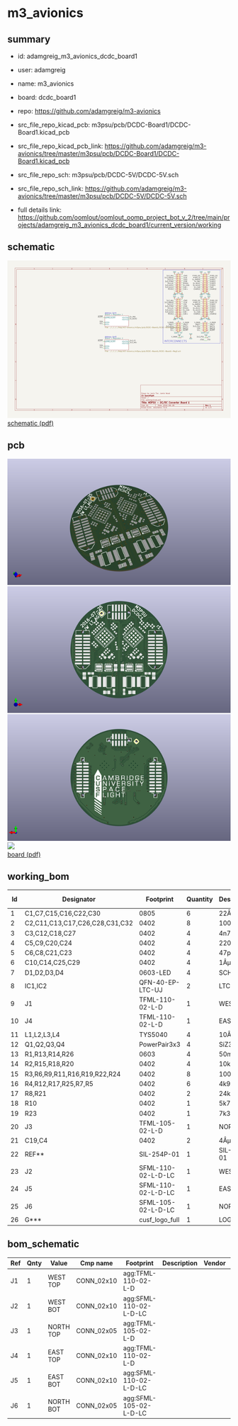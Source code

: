 # m3_avionics
 
## summary 
* id: adamgreig_m3_avionics_dcdc_board1
* user: adamgreig
* name: m3_avionics
* board: dcdc_board1
* repo: https://github.com/adamgreig/m3-avionics
* src_file_repo_kicad_pcb: m3psu/pcb/DCDC-Board1/DCDC-Board1.kicad_pcb
* src_file_repo_kicad_pcb_link: https://github.com/adamgreig/m3-avionics/tree/master/m3psu/pcb/DCDC-Board1/DCDC-Board1.kicad_pcb


* src_file_repo_sch: m3psu/pcb/DCDC-5V/DCDC-5V.sch
* src_file_repo_sch_link: https://github.com/adamgreig/m3-avionics/tree/master/m3psu/pcb/DCDC-5V/DCDC-5V.sch
* full details link: https://github.com/oomlout/oomlout_oomp_project_bot_v_2/tree/main/projects/adamgreig_m3_avionics_dcdc_board1/current_version/working  

## schematic  
![](working_schematic_600.png)  
[schematic (pdf)](working_schematic.pdf) 






















## pcb  
![](working_3d_600.png) 
![](working_3d_front_600.png)  
![](working_3d_back_600.png)  
![](working_600.png)  
[board (pdf)](working.pdf)  

## working_bom
| Id | Designator | Footprint | Quantity | Designation | Supplier and ref |  | None | 
| --- | --- | --- | --- | --- | --- | --- | --- | 
| 1 | C1,C7,C15,C16,C22,C30 | 0805 | 6 | 22Âµ |  |  | [''] | 
| 2 | C2,C11,C13,C17,C26,C28,C31,C32 | 0402 | 8 | 100n |  |  | [''] | 
| 3 | C3,C12,C18,C27 | 0402 | 4 | 4n7 |  |  | [''] | 
| 4 | C5,C9,C20,C24 | 0402 | 4 | 220p |  |  | [''] | 
| 5 | C6,C8,C21,C23 | 0402 | 4 | 47p |  |  | [''] | 
| 6 | C10,C14,C25,C29 | 0402 | 4 | 1Âµ |  |  | [''] | 
| 7 | D1,D2,D3,D4 | 0603-LED | 4 | SCHOTTKY |  |  | [''] | 
| 8 | IC1,IC2 | QFN-40-EP-LTC-UJ | 2 | LTC3887 |  |  | [''] | 
| 9 | J1 | TFML-110-02-L-D | 1 | WEST TOP |  |  | [''] | 
| 10 | J4 | TFML-110-02-L-D | 1 | EAST TOP |  |  | [''] | 
| 11 | L1,L2,L3,L4 | TYS5040 | 4 | 10Âµ |  |  | [''] | 
| 12 | Q1,Q2,Q3,Q4 | PowerPair3x3 | 4 | SiZ340DT |  |  | [''] | 
| 13 | R1,R13,R14,R26 | 0603 | 4 | 50m |  |  | [''] | 
| 14 | R2,R15,R18,R20 | 0402 | 4 | 10k |  |  | [''] | 
| 15 | R3,R6,R9,R11,R16,R19,R22,R24 | 0402 | 8 | 100 |  |  | [''] | 
| 16 | R4,R12,R17,R25,R7,R5 | 0402 | 6 | 4k99 |  |  | [''] | 
| 17 | R8,R21 | 0402 | 2 | 24k9 |  |  | [''] | 
| 18 | R10 | 0402 | 1 | 5k76 |  |  | [''] | 
| 19 | R23 | 0402 | 1 | 7k32 |  |  | [''] | 
| 20 | J3 | TFML-105-02-L-D | 1 | NORTH TOP |  |  | [''] | 
| 21 | C19,C4 | 0402 | 2 | 4Âµ7 |  |  | [''] | 
| 22 | REF** | SIL-254P-01 | 1 | SIL-254P-01 |  |  | [''] | 
| 23 | J2 | SFML-110-02-L-D-LC | 1 | WEST BOT |  |  | [''] | 
| 24 | J5 | SFML-110-02-L-D-LC | 1 | EAST BOT |  |  | [''] | 
| 25 | J6 | SFML-105-02-L-D-LC | 1 | NORTH BOT |  |  | [''] | 
| 26 | G*** | cusf_logo_full | 1 | LOGO |  |  | [''] | 


## bom_schematic
| Ref | Qnty | Value | Cmp name | Footprint | Description | Vendor | DNP | 
| --- | --- | --- | --- | --- | --- | --- | --- | 
| J1 | 1 | WEST TOP | CONN_02x10 | agg:TFML-110-02-L-D |  |  |  | 
| J2 | 1 | WEST BOT | CONN_02x10 | agg:SFML-110-02-L-D-LC |  |  |  | 
| J3 | 1 | NORTH TOP | CONN_02x05 | agg:TFML-105-02-L-D |  |  |  | 
| J4 | 1 | EAST TOP | CONN_02x10 | agg:TFML-110-02-L-D |  |  |  | 
| J5 | 1 | EAST BOT | CONN_02x10 | agg:SFML-110-02-L-D-LC |  |  |  | 
| J6 | 1 | NORTH BOT | CONN_02x05 | agg:SFML-105-02-L-D-LC |  |  |  | 



